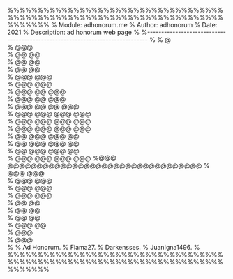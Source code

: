 %%%%%%%%%%%%%%%%%%%%%%%%%%%%%%%%%%%%%%%%%%%%%%%%%%%%%%%%%%%%%%%%%%%%%%%%%%%%%%%
% Module:       adhonorum.me
% Author:       adhonorum
% Date:         2021
% Description:  ad honorum web page
% 
%------------------------------------------------------------------------------
%
%                   @                   
%                  @@@                  
%                 @@ @@                 
%                @@   @@                
%               @@     @@               
%             @@@       @@@             
%            @@@         @@@            
%           @@@      @@   @@@           
%          @@@        @@   @@@          
%         @@@   @@     @@   @@@         
%        @@@  @@@       @@@  @@@        
%       @@@  @@@         @@@  @@@       
%      @@@  @@@           @@@  @@@      
%     @@   @@@             @@@   @@     
%    @@   @@@               @@@   @@    
%   @@   @@@                 @@@   @@   
% @@@   @@@                   @@@   @@@ 
%@@@   @@@@@@@@@@@@@@@@@@@@@@@@@@@@@@@@@
%      @@@                     @@@      
%       @@@                   @@@       
%        @@@                 @@@        
%         @@@               @@@         
%           @@             @@           
%            @@           @@            
%             @@         @@             
%              @@@      @@              
%               @@@                     
%                @@@                    
%
% Ad Honorum.
% Flama27.
% Darkensses.
% JuanIgna1496.
%
%%%%%%%%%%%%%%%%%%%%%%%%%%%%%%%%%%%%%%%%%%%%%%%%%%%%%%%%%%%%%%%%%%%%%%%%%%%%%%%